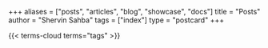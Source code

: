 +++
aliases = ["posts", "articles", "blog", "showcase", "docs"]
title = "Posts"
author = "Shervin Sahba"
tags = ["index"]
type = "postcard"
+++

{{< terms-cloud terms="tags" >}}
